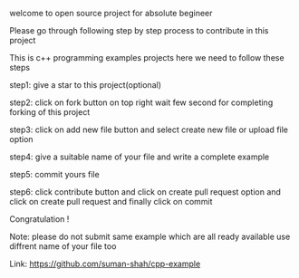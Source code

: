welcome to open source project for absolute begineer 

Please go through following step by step process to contribute in this project

This is c++ programming examples projects here we need to follow these steps

step1: give a star to this project(optional)

step2: click on fork button on top right wait few second for completing forking of this project

step3: click on add new file button and select create new file or upload file option 

step4: give a suitable name of your file and write a complete example 

step5: commit yours file 

step6: click contribute button and click on create pull request option and click on create pull request and finally click on commit 

Congratulation ! 

Note: please do not submit same example which are all ready available use diffrent name of your file too

Link: https://github.com/suman-shah/cpp-example
